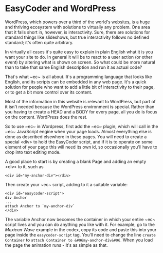 # EasyCoder and WordPress

WordPress, which powers over a third of the world's websites, is a huge and thriving ecosystem with solutions to virtually any problem. One area that it falls short in, however, is interactivity. Sure, there are solutions for standard things like slideshows, but true interactivity follows no defined standard; it's often quite arbitrary.

In virtually all cases it's quite easy to explain in plain English what it is you want your site to do. In general it will be to react to a user action (or other event) by altering what is shown on screen. So what could be more natural than to take that same English description and run it as actual code?

That's what ~ec~ is all about. It's a programming language that looks like English, and its scripts can be embedded in any web page. It's a quick solution for people who want to add a little bit of interactivity to their page, or to get a bit more control over its content.

Most of the information in this website is relevant to WordPress, but part of it isn't needed because the WordPress environment is special. Rather than you having to create a HEAD and a BODY for every page, all you do is focus on the content. WordPress does the rest.

So to use ~ec~ in Wordpress, first add the ~ec~ plugin, which will call in the ~ec~ JavaScript engine when your page loads. Almost everything else is done as described elsewhere in these pages. You will need to create a special &lt;div&gt; to hold the EasyCoder script, and if it is to operate on some element of your page this will need its own id, so occasionally you'll have to drop into text editing mode.

A good place to start is by creating a blank Page and adding an empty &lt;div&gt; to it, such as

```
<div id="my-anchor-div"></div>
```

Then create your ~ec~ script, adding to it a suitable variable:

```
<div id="easycoder-script">
div Anchor
...
attach Anchor to `my-anchor-div`
</div>
```

The variable Anchor now becomes the container in which your entire ~ec~ script lives and you can do anything you like with it. For example, go to the _Mexican Wave_ example in the codex, copy its code and paste this into your page inside the `easycoder-script` tag. You'll need to change the line `create Container` to `attach Container to &#96my-anchor-div&#96`. When you load the page the animation runs - it's as simple as that.